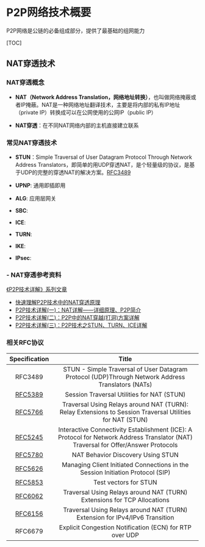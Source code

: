 # P2P网络技术概要

P2P网络是公链的必备组成部分，提供了最基础的组网能力

[TOC]

## NAT穿透技术

### NAT穿透概念

- **NAT（Network Address Translation，网络地址转换）**，也叫做网络掩蔽或者IP掩蔽。NAT是一种网络地址翻译技术，主要是将内部的私有IP地址（private IP）转换成可以在公网使用的公网IP（public IP）

- **NAT穿透**：在不同NAT网络内部的主机直接建立联系

### 常见NAT穿透技术

- **STUN**：Simple Traversal of User Datagram Protocol Through Network Address Translators，即简单的用UDP穿透NAT，是个轻量级的协议，是基于UDP的完整的穿透NAT的解决方案。[RFC3489](https://tools.ietf.org/html/rfc3489)

- **UPNP**: 通用即插即用
- **ALG**: 应用层网关
- **SBC**:
- **ICE**:
- **TURN**:
- **IKE**:
- **IPsec**:

### - NAT穿透参考资料

[《P2P技术详解》系列文章](http://www.52im.net/thread-50-1-1.html)

- [快速理解P2P技术中的NAT穿透原理](NAT穿透原理.md)
- [P2P技术详解(一)：NAT详解——详细原理、P2P简介](P2P技术详解1.md)
- [P2P技术详解(二)：P2P中的NAT穿越(打洞)方案详解](P2P技术详解2.md)
- [P2P技术详解(三)：P2P技术之STUN、TURN、ICE详解](P2P技术详解3.md)

### 相关RFC协议

|             Specification                |                   Title                |
| :--------------------------------------: | :------------------------------------: |
| RFC3489                                  | STUN - Simple Traversal of User Datagram Protocol (UDP)Through Network Address Translators (NATs) |
| [RFC5389](../RFC协议/RFC5389-STUN协议.md) | Session Traversal Utilities for NAT (STUN) |
| [RFC5766](../RFC协议/RFC5766-TURN协议.md) | Traversal Using Relays around NAT (TURN): Relay Extensions to Session Traversal Utilities for NAT (STUN) |
| [RFC5245](../RFC协议/RFC5245-ICE协议.md)  | Interactive Connectivity Establishment (ICE): A Protocol for Network Address Translator (NAT) Traversal for Offer/Answer Protocols |
| [RFC5780](../RFC协议/RFC5780.md)         | NAT Behavior Discovery Using STUN |
| [RFC5626](../RFC协议/RFC5626-SIP协议.md)  | Managing Client Initiated Connections in the Session Initiation Protocol (SIP) |
| [RFC5853](../RFC协议/RFC5853.md)         | Test vectors for STUN |
| [RFC6062](../RFC协议/RFC6062-TURN-TCP.md) | Traversal Using Relays around NAT (TURN) Extensions for TCP Allocations |
| [RFC6156](../RFC协议/RFC6156-TURN-IPV6.md) | Traversal Using Relays around NAT (TURN) Extension for IPv4/IPv6 Transition |
| RFC6679                                    | Explicit Congestion Notification (ECN) for RTP over UDP |

